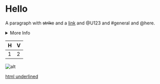 # Hello

A paragraph with ~~strike~~ and a [link](https://example.com) and @U123 and #general and @here.

<details>
<summary>More Info</summary>

Hidden details paragraph.
</details>

| H | V |
| - | - |
| 1 | 2 |

![alt](https://example.com/img.png)

<u>html underlined</u>
